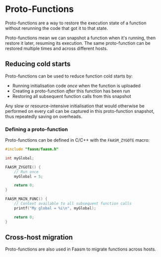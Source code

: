 # Proto-Functions

Proto-functions are a way to restore the execution state of a function without 
rerunning the code that got it to that state.

Proto-functions mean we can snapshot a function when it's running, then restore 
it later, resuming its execution. The same proto-function can be restored multiple
times and across different hosts. 

## Reducing cold starts

Proto-functions can be used to reduce function cold starts by:
 
- Running initialisation code _once_ when the function is uploaded
- Creating a proto-function _after_ this function has been run
- Restoring all subsequent function calls from this snapshot

Any slow or resource-intensive initialisation that would otherwise be performed on every
call can be captured in this proto-function snapshot, thus repeatedly saving on overheads.

### Defining a proto-function
 
Proto-functions can be defined in C/C++ with the `FAASM_ZYGOTE` macro:

```c++
#include "faasm/faasm.h"

int myGlobal;

FAASM_ZYGOTE() {
    // Run once
    myGlobal = 5;

    return 0;
}

FAASM_MAIN_FUNC() {
    // Context available to all subsequent function calls
    printf("My global = %i\n", myGlobal);

    return 0;
}
```

## Cross-host migration

Proto-functions are also used in Faasm to migrate functions across hosts.
